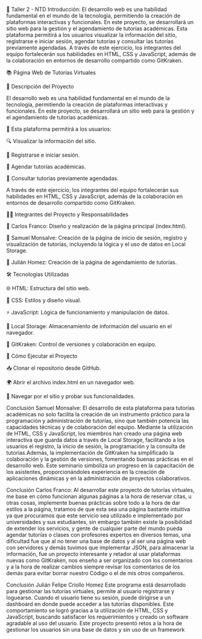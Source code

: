 🎯 Taller 2 - NTD
Introducción:
El desarrollo web es una habilidad fundamental en el mundo de la tecnología, permitiendo la creación de plataformas interactivas y funcionales. En este proyecto, se desarrollará un sitio web para la gestión y el agendamiento de tutorías académicas. Esta plataforma permitirá a los usuarios visualizar la información del sitio, registrarse e iniciar sesión, agendar tutorías y consultar las tutorías previamente agendadas. A través de este ejercicio, los integrantes del equipo fortalecerán sus habilidades en HTML, CSS y JavaScript, además de la colaboración en entornos de desarrollo compartido como GitKraken. 

📚 Página Web de Tutorías Virtuales

📝 Descripción del Proyecto

El desarrollo web es una habilidad fundamental en el mundo de la tecnología, permitiendo la creación de plataformas interactivas y funcionales. En este proyecto, se desarrollará un sitio web para la gestión y el agendamiento de tutorías académicas.

📌 Esta plataforma permitirá a los usuarios:

🔍 Visualizar la información del sitio.

🔑 Registrarse e iniciar sesión.

📅 Agendar tutorías académicas.

📖 Consultar tutorías previamente agendadas.

A través de este ejercicio, los integrantes del equipo fortalecerán sus habilidades en HTML, CSS y JavaScript, además de la colaboración en entornos de desarrollo compartido como GitKraken.

👨‍💻 Integrantes del Proyecto y Responsabilidades

🎨 Carlos Franco: Diseño y realización de la página principal (index.html).

🔐 Samuel Monsalve: Creación de la página de inicio de sesión, registro y visualización de tutorías, incluyendo la lógica y el uso de datos en Local Storage.

📆 Julián Homez: Creación de la página de agendamiento de tutorías.

🛠️ Tecnologías Utilizadas

🌐 HTML: Estructura del sitio web.

🎨 CSS: Estilos y diseño visual.

⚡ JavaScript: Lógica de funcionamiento y manipulación de datos.

💾 Local Storage: Almacenamiento de información del usuario en el navegador.

🔗 GitKraken: Control de versiones y colaboración en equipo.

🚀 Cómo Ejecutar el Proyecto

📥 Clonar el repositorio desde GitHub.

🌍 Abrir el archivo index.html en un navegador web.

🏁 Navegar por el sitio y probar sus funcionalidades.

Conclusión Samuel Monsalve:
El desarrollo de esta plataforma para tutorías académicas no solo facilita la creación de un instrumento práctico para la programación y administración de tutorías, sino que también potencia las capacidades técnicas y de colaboración del equipo.  Mediante la utilización de HTML, CSS y JavaScript, los miembros han creado una página web interactiva que guarda datos a través de Local Storage, facilitando a los usuarios el registro, la inicio de sesión, la programación y la consulta de tutorías.Además, la implementación de GitKraken ha simplificado la colaboración y la gestión de versiones, fomentando buenas prácticas en el desarrollo web.  Este seminario simboliza un progreso en la capacitación de los asistentes, proporcionándoles experiencia en la creación de aplicaciones dinámicas y en la administración de proyectos colaborativos. 

Conclusión Carlos Franco:
Al desarrollar este proyecto de tutorías virtuales, me base en cómo funcionan algunas páginas a la hora de reservar citas, u otras cosas, implemente buenas prácticas sobre todo a la hora de dar estilos a la página, tratamos de que esta sea una página bastante intuitiva ya que procuramos que este servicio sea utilizado e implementado por universidades y sus estudiantes, sin embargo también existe la posibilidad de extender los servicios, y gente de cualquier parte del mundo pueda agendar tutorías o clases con profesores expertos en diversos temas, una dificultad fue que al no tener una base de datos y al ser una página web con servidores y demás tuvimos que implementar JSON, para almacenar la información, fue un proyecto interesante y retador al usar plataformas nuevas como GitKraken, nos enseño a ser organizado con los comentarios y a la hora de realizar cambios siempre revisar los comentarios de los demás para evitar borrar nuestro Código o el de mis otros compañeros.

Conclusión Julián Felipe Criollo Homez
Este programa está desarrollado para gestionar las tutorías virtuales, permite al usuario registrarse y loguearse. Cuando el usuario tiene su sesión, puede dirigirse a un dashboard en donde puede acceder a las tutorías disponibles. Este comportamiento se logró gracias a la utilización de HTML, CSS y JavaScript, buscando satisfacer los requerimientos y creado un software agradable al uso del usuario. Este proyecto presentó retos a la hora de gestionar los usuarios sin una base de datos y sin uso de un framework
